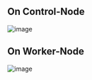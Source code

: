 
## On Control-Node
![image](https://github.com/MoYousry510/IVolve-OJT/assets/80543993/70104235-c8a0-432d-9019-84700f4887b5)

## On Worker-Node
![image](https://github.com/MoYousry510/IVolve-OJT/assets/80543993/bc88f177-06ae-4dbc-8835-87ebe0d8d4b9)
